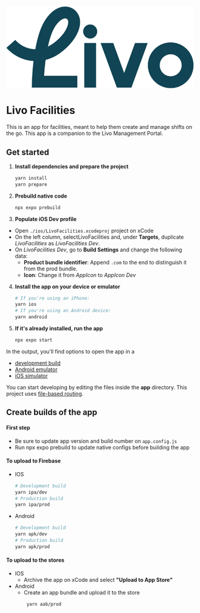 
![Livo logo](./assets/store/livo.svg)


# Livo Facilities
This is an app for facilities, meant to help them create and manage shifts on the go. This app is a companion to the Livo Management Portal.


## Get started

1. **Install dependencies and prepare the project**

   ```bash
   yarn install
   yarn prepare
   ```
2. **Prebuild native code**

   ```bash
   npx expo prebuild
   ```
3. **Populate iOS Dev profile**
* Open `./ios/LivoFacilities.xcodeproj` project on xCode
* On the left column, selectLivoFacilities and, under **Targets**, duplicate _LivoFacilities_ as _LivoFacilities Dev_.
* On _LivoFacilities Dev_, go to **Build Settings** and change the following data:
  * **Product bundle identifier**: Append `.com` to the end to distinguish it from the prod bundle.
  * **Icon**: Change it from _AppIcon_ to _AppIcon Dev_

4. **Install the app on your device or emulator**

   ```bash
   # If you're using an iPhone:
   yarn ios
   # If you're using an Android device:
   yarn android
   ```

5. **If it's already installed, run the app**
   ```bash
   npx expo start
   ```

In the output, you'll find options to open the app in a

- [development build](https://docs.expo.dev/develop/development-builds/introduction/)
- [Android emulator](https://docs.expo.dev/workflow/android-studio-emulator/)
- [iOS simulator](https://docs.expo.dev/workflow/ios-simulator/)

You can start developing by editing the files inside the **app** directory. This project uses [file-based routing](https://docs.expo.dev/router/introduction).

## Create builds of the app

#### First step
* Be sure to update app version and build number on `app.config.js`
* Run npx expo prebuild to update native configs before building the app

#### To upload to Firebase
* IOS
   ```bash
   # Development build
   yarn ipa/dev
   # Production build
   yarn ipa/prod
   ```
* Android
    ```bash
    # Development build
    yarn apk/dev
    # Production build
    yarn apk/prod
     ```
#### To upload to the stores
* IOS
  * Archive the app on xCode and select **"Upload to App Store"**
* Android
  * Create an app bundle and upload it to the store
      ```bash
       yarn aab/prod
       ```